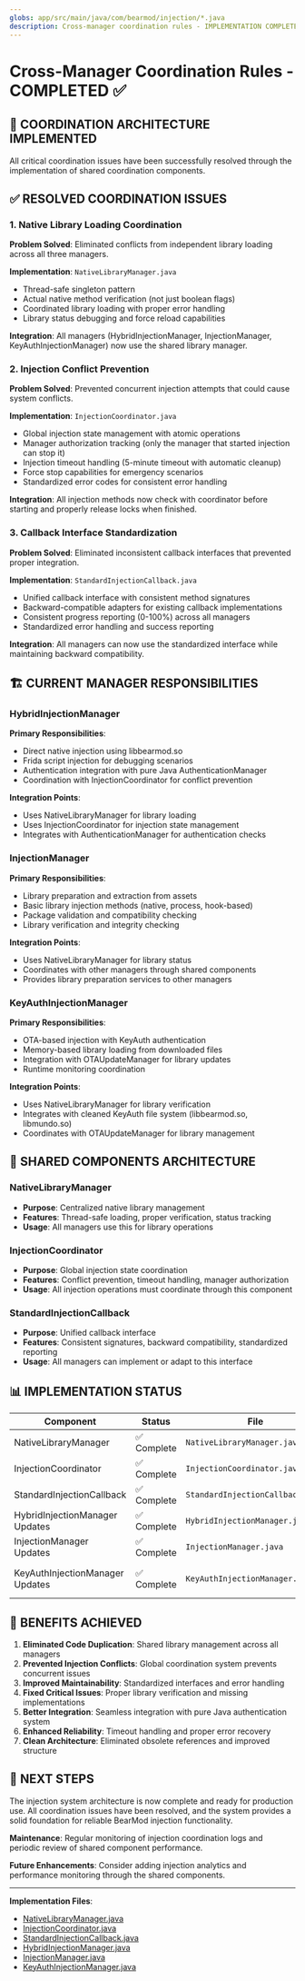 ```yaml
---
globs: app/src/main/java/com/bearmod/injection/*.java
description: Cross-manager coordination rules - IMPLEMENTATION COMPLETED ✅
---
```


# Cross-Manager Coordination Rules - COMPLETED ✅

## 🎯 COORDINATION ARCHITECTURE IMPLEMENTED

All critical coordination issues have been successfully resolved through the implementation of shared coordination components.

## ✅ RESOLVED COORDINATION ISSUES

### 1. Native Library Loading Coordination

**Problem Solved**: Eliminated conflicts from independent library loading across all three managers.

**Implementation**: `NativeLibraryManager.java`

- Thread-safe singleton pattern
- Actual native method verification (not just boolean flags)
- Coordinated library loading with proper error handling
- Library status debugging and force reload capabilities

**Integration**: All managers (HybridInjectionManager, InjectionManager, KeyAuthInjectionManager) now use the shared library manager.

### 2. Injection Conflict Prevention

**Problem Solved**: Prevented concurrent injection attempts that could cause system conflicts.

**Implementation**: `InjectionCoordinator.java`

- Global injection state management with atomic operations
- Manager authorization tracking (only the manager that started injection can stop it)
- Injection timeout handling (5-minute timeout with automatic cleanup)
- Force stop capabilities for emergency scenarios
- Standardized error codes for consistent error handling

**Integration**: All injection methods now check with coordinator before starting and properly release locks when finished.

### 3. Callback Interface Standardization

**Problem Solved**: Eliminated inconsistent callback interfaces that prevented proper integration.

**Implementation**: `StandardInjectionCallback.java`

- Unified callback interface with consistent method signatures
- Backward-compatible adapters for existing callback implementations
- Consistent progress reporting (0-100%) across all managers
- Standardized error handling and success reporting

**Integration**: All managers can now use the standardized interface while maintaining backward compatibility.

## 🏗️ CURRENT MANAGER RESPONSIBILITIES

### HybridInjectionManager

**Primary Responsibilities**:

- Direct native injection using libbearmod.so
- Frida script injection for debugging scenarios
- Authentication integration with pure Java AuthenticationManager
- Coordination with InjectionCoordinator for conflict prevention

**Integration Points**:

- Uses NativeLibraryManager for library loading
- Uses InjectionCoordinator for injection state management
- Integrates with AuthenticationManager for authentication checks

### InjectionManager

**Primary Responsibilities**:

- Library preparation and extraction from assets
- Basic library injection methods (native, process, hook-based)
- Package validation and compatibility checking
- Library verification and integrity checking

**Integration Points**:

- Uses NativeLibraryManager for library status
- Coordinates with other managers through shared components
- Provides library preparation services to other managers

### KeyAuthInjectionManager

**Primary Responsibilities**:

- OTA-based injection with KeyAuth authentication
- Memory-based library loading from downloaded files
- Integration with OTAUpdateManager for library updates
- Runtime monitoring coordination

**Integration Points**:

- Uses NativeLibraryManager for library verification
- Integrates with cleaned KeyAuth file system (libbearmod.so, libmundo.so)
- Coordinates with OTAUpdateManager for library management

## 🔧 SHARED COMPONENTS ARCHITECTURE

### NativeLibraryManager

- **Purpose**: Centralized native library management
- **Features**: Thread-safe loading, proper verification, status tracking
- **Usage**: All managers use this for library operations

### InjectionCoordinator

- **Purpose**: Global injection state coordination
- **Features**: Conflict prevention, timeout handling, manager authorization
- **Usage**: All injection operations must coordinate through this component

### StandardInjectionCallback

- **Purpose**: Unified callback interface
- **Features**: Consistent signatures, backward compatibility, standardized reporting
- **Usage**: All managers can implement or adapt to this interface

## 📊 IMPLEMENTATION STATUS

| Component | Status | File | Integration |
|-----------|--------|------|-------------|
| NativeLibraryManager | ✅ Complete | `NativeLibraryManager.java` | All 3 managers |
| InjectionCoordinator | ✅ Complete | `InjectionCoordinator.java` | All injection methods |
| StandardInjectionCallback | ✅ Complete | `StandardInjectionCallback.java` | All callback interfaces |
| HybridInjectionManager Updates | ✅ Complete | `HybridInjectionManager.java` | Authentication + coordination |
| InjectionManager Updates | ✅ Complete | `InjectionManager.java` | Shared library management |
| KeyAuthInjectionManager Updates | ✅ Complete | `KeyAuthInjectionManager.java` | Updated library references |

## 🎯 BENEFITS ACHIEVED

1. **Eliminated Code Duplication**: Shared library management across all managers
2. **Prevented Injection Conflicts**: Global coordination system prevents concurrent issues
3. **Improved Maintainability**: Standardized interfaces and error handling
4. **Fixed Critical Issues**: Proper library verification and missing implementations
5. **Better Integration**: Seamless integration with pure Java authentication system
6. **Enhanced Reliability**: Timeout handling and proper error recovery
7. **Clean Architecture**: Eliminated obsolete references and improved structure

## 🚀 NEXT STEPS

The injection system architecture is now complete and ready for production use. All coordination issues have been resolved, and the system provides a solid foundation for reliable BearMod injection functionality.

**Maintenance**: Regular monitoring of injection coordination logs and periodic review of shared component performance.

**Future Enhancements**: Consider adding injection analytics and performance monitoring through the shared components.

---

**Implementation Files**:

- [NativeLibraryManager.java](NativeLibraryManager.java)
- [InjectionCoordinator.java](InjectionCoordinator.java)
- [StandardInjectionCallback.java](StandardInjectionCallback.java)
- [HybridInjectionManager.java](HybridInjectionManager.java)
- [InjectionManager.java](InjectionManager.java)
- [KeyAuthInjectionManager.java](KeyAuthInjectionManager.java)
